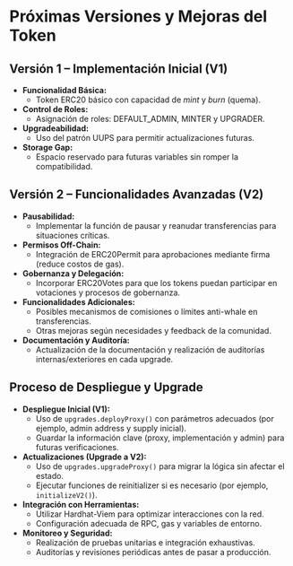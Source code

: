 # Próximas Versiones y Mejoras del Token

## Versión 1 – Implementación Inicial (V1)
- **Funcionalidad Básica:**
    - Token ERC20 básico con capacidad de *mint* y *burn* (quema).
- **Control de Roles:**
    - Asignación de roles: DEFAULT_ADMIN, MINTER y UPGRADER.
- **Upgradeabilidad:**
    - Uso del patrón UUPS para permitir actualizaciones futuras.
- **Storage Gap:**
    - Espacio reservado para futuras variables sin romper la compatibilidad.

## Versión 2 – Funcionalidades Avanzadas (V2)
- **Pausabilidad:**
    - Implementar la función de pausar y reanudar transferencias para situaciones críticas.
- **Permisos Off-Chain:**
    - Integración de ERC20Permit para aprobaciones mediante firma (reduce costos de gas).
- **Gobernanza y Delegación:**
    - Incorporar ERC20Votes para que los tokens puedan participar en votaciones y procesos de gobernanza.
- **Funcionalidades Adicionales:**
    - Posibles mecanismos de comisiones o límites anti-whale en transferencias.
    - Otras mejoras según necesidades y feedback de la comunidad.
- **Documentación y Auditoría:**
    - Actualización de la documentación y realización de auditorías internas/exteriores en cada upgrade.

## Proceso de Despliegue y Upgrade
- **Despliegue Inicial (V1):**
    - Uso de `upgrades.deployProxy()` con parámetros adecuados (por ejemplo, admin address y supply inicial).
    - Guardar la información clave (proxy, implementación y admin) para futuras verificaciones.
- **Actualizaciones (Upgrade a V2):**
    - Uso de `upgrades.upgradeProxy()` para migrar la lógica sin afectar el estado.
    - Ejecutar funciones de reinitializer si es necesario (por ejemplo, `initializeV2()`).
- **Integración con Herramientas:**
    - Utilizar Hardhat-Viem para optimizar interacciones con la red.
    - Configuración adecuada de RPC, gas y variables de entorno.
- **Monitoreo y Seguridad:**
    - Realización de pruebas unitarias e integración exhaustivas.
    - Auditorías y revisiones periódicas antes de pasar a producción.
